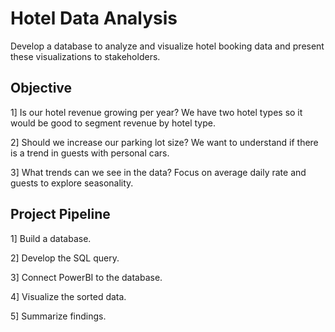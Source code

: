 
# Hotel Data Analysis

Develop a database to analyze and visualize hotel booking data and present these visualizations to stakeholders.




## Objective

1] Is our hotel revenue growing per year?
   We have two hotel types so it would be good to segment revenue by hotel type.


2] Should we increase our parking lot size? We want to understand if there is a trend  in guests with personal cars.


3] What trends can we see in the data? Focus on average daily rate and guests to explore seasonality.
## Project Pipeline

1] Build a database.

2] Develop the SQL query.

3] Connect PowerBI to the database.

4] Visualize the sorted data.

5] Summarize findings.